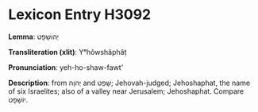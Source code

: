 # Lexicon Entry H3092

**Lemma**: יְהוֹשָׁפָט

**Transliteration (xlit)**: Yᵉhôwshâphâṭ

**Pronunciation**: yeh-ho-shaw-fawt'

**Description**:
from יְהֹוָה and שָׁפַט; Jehovah-judged; Jehoshaphat, the name of six Israelites; also of a valley near Jerusalem; Jehoshaphat. Compare יוֹשָׁפָט.
